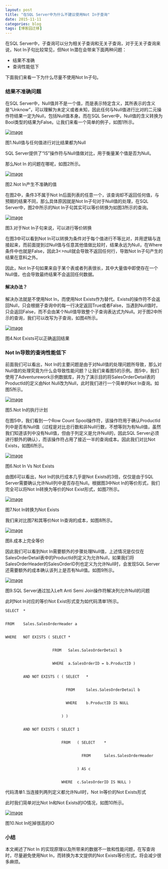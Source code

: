 ```yaml
---
layout: post
title: "在SQL Server中为什么不建议使用Not In子查询"
date: 2015-11-11
categories: blog
tags: [博客园迁移]
---
```


在SQL Server中，子查询可以分为相关子查询和无关子查询，对于无关子查询来说，Not In子句比较常见，但Not In潜在会带来下面两种问题：

  * 结果不准确 
  * 查询性能低下 



下面我们来看一下为什么尽量不使用Not In子句。

### 结果不准确问题

在SQL Server中，Null值并不是一个值，而是表示特定含义，其所表示的含义是“Unknow”，可以理解为未定义或者未知，因此任何与Null值进行比对的二元操作符结果一定为Null，包括Null值本身。而在SQL Server中，Null值的含义转换为Bool类型的结果为False。让我们来看一个简单的例子，如图1所示。

[![image](https://cdn.jsdelivr.net/gh/careyson/careyson.github.io@main/assets/images/2015-11-11-sql-server-not-in/sql-server-not-in-35368-20151111063611619-1065964099.png)](http://images2015.cnblogs.com/blog/35368/201511/35368-20151111063611306-1805598654.png)

图1.Null值与任何值进行对比结果都为Null

SQL Server提供了“IS”操作符与Null值做对比，用于衡量某个值是否为Null。

那么Not In 的问题在哪呢，如图2所示。

[![image](https://cdn.jsdelivr.net/gh/careyson/careyson.github.io@main/assets/images/2015-11-11-sql-server-not-in/sql-server-not-in-35368-20151111063612119-1218892393.png)](http://images2015.cnblogs.com/blog/35368/201511/35368-20151111063611884-851309083.png)

图2.Not In产生不准确的值

在图2中，条件3不属于Not In后面列表的任意一个，该查询却不返回任何值，与预期的结果不同，那么具体原因就是Not In子句对于Null值的处理，在SQL Server中，图2中所示的Not In子句其实可以等价转换为如图3所示的查询。

[![image](https://cdn.jsdelivr.net/gh/careyson/careyson.github.io@main/assets/images/2015-11-11-sql-server-not-in/sql-server-not-in-35368-20151111063612837-9931551.png)](http://images2015.cnblogs.com/blog/35368/201511/35368-20151111063612400-1965282221.png)

图3.对于Not In子句来说，可以进行等价转换

在图3中可以看到Not In可以转换为条件对于每个值进行不等比对，并用逻辑与连接起来，而前面提到过Null值与任意其他值做比较时，结果永远为Null，在Where条件中也就是False，因此3<>null就会导致不返回任何行，导致Not In子句产生的结果在意料之外。

因此，Not In子句如果来自于某个表或者列表很长，其中大量值中即使存在一个Null值，也会导致最终结果不会返回任何数据。

#### 解决办法？

解决办法就是不使用Not In，而使用Not Exists作为替代。Exists的操作符不会返回Null，只会根据子查询中的每一行决定返回True或者False，当遇到Null值时，只会返回False，而不会由某个Null值导致整个子查询表达式为Null。对于图2中所示的查询，我们可以改写为子查询，如图4所示。

[![image](https://cdn.jsdelivr.net/gh/careyson/careyson.github.io@main/assets/images/2015-11-11-sql-server-not-in/sql-server-not-in-35368-20151111063613322-1679652101.png)](http://images2015.cnblogs.com/blog/35368/201511/35368-20151111063613072-1580418429.png)

图4.Not Exists可以正确返回结果

### Not In导致的查询性能低下

前面我们可以看出，Not In的主要问题是由于对Null值的处理问题所导致，那么对Null值的处理究竟为什么会导致性能问题？让我们来看图5的示例。图5中，我们使用了Adventurework示例数据库，并为了演示目的将SalesOrderDetail表的ProductId的定义由Not Null改为Null，此时我们进行一个简单的Not In查询。如图5所示。

[![image](https://cdn.jsdelivr.net/gh/careyson/careyson.github.io@main/assets/images/2015-11-11-sql-server-not-in/sql-server-not-in-35368-20151111063614697-833307101.png)](http://images2015.cnblogs.com/blog/35368/201511/35368-20151111063613681-25472666.png)

图5.Not In的执行计划

在图5中，我们看到一个Row Count Spool操作符，该操作符用于确认ProductId列中是否有Null值（过程是对比总行数和非Null行数，不想等则为有Null值，虽然我们知道该列中没有Null值，但由于列定义是允许Null的，因此SQL Server必须进行额外的确认），而该操作符占用了接近一半的查询成本。因此我们对比Not Exists，如图6所示。

[![image](https://cdn.jsdelivr.net/gh/careyson/careyson.github.io@main/assets/images/2015-11-11-sql-server-not-in/sql-server-not-in-35368-20151111063616040-706843799.png)](http://images2015.cnblogs.com/blog/35368/201511/35368-20151111063615556-477008434.png)

图6.Not In Vs Not Exists

由图6可以看出，Not In的执行成本几乎是Not Exists的3倍，仅仅是由于SQL Server需要确认允许Null列中是否存在Null。根据图3中Not In的等价形式，我们完全可以将Not In转换为等价的Not Exist形式，如图7所示。

[![image](https://cdn.jsdelivr.net/gh/careyson/careyson.github.io@main/assets/images/2015-11-11-sql-server-not-in/sql-server-not-in-35368-20151111063616478-1085919728.png)](http://images2015.cnblogs.com/blog/35368/201511/35368-20151111063616275-1992021121.png)

图7.Not In转换为Not Exists

我们来对比图7和其等价Not In查询的成本，如图8所示。

[![image](https://cdn.jsdelivr.net/gh/careyson/careyson.github.io@main/assets/images/2015-11-11-sql-server-not-in/sql-server-not-in-35368-20151111063617244-1804436162.png)](http://images2015.cnblogs.com/blog/35368/201511/35368-20151111063616822-878832694.png)

图8.成本上完全等价

因此我们可以看到Not In需要额外的步骤处理Null值，上述情况是仅仅在SalesOrderDetail表中的ProductId列定义为允许Null，如果我们将SalesOrderHeader的SalesOrderID列也定义为允许Null时，会发现SQL Server还需要额外的成本确认该列上是否有Null值。如图9所示。

[![image](https://cdn.jsdelivr.net/gh/careyson/careyson.github.io@main/assets/images/2015-11-11-sql-server-not-in/sql-server-not-in-35368-20151111063618915-1837109002.png)](http://images2015.cnblogs.com/blog/35368/201511/35368-20151111063618103-1710679103.png)

图9.SQL Server通过加入Left Anti Semi Join操作符解决列允许Null的问题

此时Not In对应的等价Not Exist形式变为如代码清单1所示。
    
    
    SELECT  *
    
    
    FROM    Sales.SalesOrderHeader a
    
    
    WHERE   NOT EXISTS ( SELECT *
    
    
                         FROM   Sales.SalesOrderDetail b
    
    
                         WHERE  a.SalesOrderID = b.ProductID )
    
    
            AND NOT EXISTS ( ( SELECT   *
    
    
                               FROM     Sales.SalesOrderDetail b
    
    
                               WHERE    b.ProductID IS NULL
    
    
                             ) )
    
    
            AND NOT EXISTS ( SELECT 1
    
    
                             FROM   ( SELECT    *
    
    
                                      FROM      Sales.SalesOrderHeader
    
    
                                    ) AS c
    
    
                             WHERE  c.SalesOrderID IS NULL )

代码清单1.当连接列两列定义都允许Null时，Not In等价的Not Exists形式

此时我们简单对比Not In和Not Exists的IO情况，如图10所示。

[![image](https://cdn.jsdelivr.net/gh/careyson/careyson.github.io@main/assets/images/2015-11-11-sql-server-not-in/sql-server-not-in-35368-20151111063619962-1554907732.png)](http://images2015.cnblogs.com/blog/35368/201511/35368-20151111063619244-1543757489.png)

图10.Not In吃掉很高的IO

### 小结

本文阐述了Not In 的实现原理以及所带来的数据不一致和性能问题，在写查询时，尽量避免使用Not In，而转换为本文提供的Not Exists等价形式，将会减少很多麻烦。
